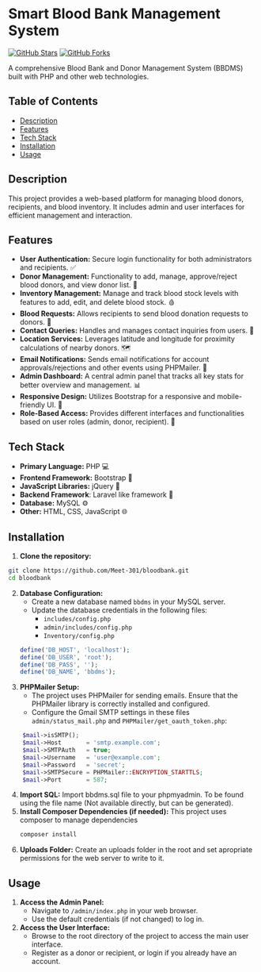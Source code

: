 # Smart Blood Bank Management System

[![GitHub Stars](https://img.shields.io/github/stars/Meet-301/bloodbank?style=social)](https://github.com/Meet-301/bloodbank)
[![GitHub Forks](https://img.shields.io/github/forks/Meet-301/bloodbank?style=social)](https://github.com/Meet-301/bloodbank)


A comprehensive Blood Bank and Donor Management System (BBDMS) built with PHP and other web technologies.

## Table of Contents
- [Description](#description)
- [Features](#features)
- [Tech Stack](#tech-stack)
- [Installation](#installation)
- [Usage](#usage)

## Description
This project provides a web-based platform for managing blood donors, recipients, and blood inventory. It includes admin and user interfaces for efficient management and interaction.

## Features

- **User Authentication:**  Secure login functionality for both administrators and recipients. ✅
- **Donor Management:**  Functionality to add, manage, approve/reject blood donors, and view donor list.  🦸
- **Inventory Management:**  Manage and track blood stock levels with features to add, edit, and delete blood stock. 🩸
- **Blood Requests:** Allows recipients to send blood donation requests to donors.  💌
- **Contact Queries:**  Handles and manages contact inquiries from users. 💬
- **Location Services:** Leverages latitude and longitude for proximity calculations of nearby donors. 🗺️
- **Email Notifications:** Sends email notifications for account approvals/rejections and other events using PHPMailer. 📧
- **Admin Dashboard:** A central admin panel that tracks all key stats for better overview and management. 📊
- **Responsive Design:** Utilizes Bootstrap for a responsive and mobile-friendly UI. 📱
- **Role-Based Access:** Provides different interfaces and functionalities based on user roles (admin, donor, recipient). 🔑

## Tech Stack

- **Primary Language:** PHP 💻
- **Frontend Framework:** Bootstrap 🎨
- **JavaScript Libraries:** jQuery 📜
- **Backend Framework**: Laravel like framework 🧱
- **Database:** MySQL ⚙️
- **Other:** HTML, CSS, JavaScript 🌐

## Installation

1.  **Clone the repository:**
   ```bash
   git clone https://github.com/Meet-301/bloodbank.git
   cd bloodbank
   ```
2.  **Database Configuration:**
    - Create a new database named `bbdms` in your MySQL server.
    - Update the database credentials in the following files:
        - `includes/config.php`
        - `admin/includes/config.php`
        - `Inventory/config.php`
    ```php
    define('DB_HOST', 'localhost');
    define('DB_USER', 'root');
    define('DB_PASS', '');
    define('DB_NAME', 'bbdms');
    ```
3.  **PHPMailer Setup:**
    - The project uses PHPMailer for sending emails. Ensure that the PHPMailer library is correctly installed and configured.
    - Configure the Gmail SMTP settings in these files `admin/status_mail.php` and `PHPMailer/get_oauth_token.php`:

```php
    $mail->isSMTP();
    $mail->Host       = 'smtp.example.com';
    $mail->SMTPAuth   = true;
    $mail->Username   = 'user@example.com';
    $mail->Password   = 'secret';
    $mail->SMTPSecure = PHPMailer::ENCRYPTION_STARTTLS;
    $mail->Port       = 587;
```
4. **Import SQL:** Import bbdms.sql file to your phpmyadmin. To be found using the file name (Not available directly, but can be generated).
5.  **Install Composer Dependencies (if needed):** This project uses composer to manage dependencies
    ```bash
    composer install
    ```
6.  **Uploads Folder:** Create an uploads folder in the root and set apropriate permissions for the web server to write to it.

## Usage

1.  **Access the Admin Panel:**
    - Navigate to `/admin/index.php` in your web browser.
    - Use the default credentials (if not changed) to log in.
2.  **Access the User Interface:**
    - Browse to the root directory of the project to access the main user interface.
    - Register as a donor or recipient, or login if you already have an account.

